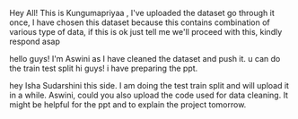 Hey All! This is Kungumapriyaa , I've uploaded the dataset go through it once, I have chosen this dataset because this contains combination of various type of data, if this is ok just tell me we'll proceed with this, kindly respond asap

hello guys! I'm Aswini as I have cleaned the dataset and push it. u can do the train test split 
hi guys! i have preparing the ppt.

hey Isha Sudarshini this side. I am doing the test train split and will upload it in a while. Aswini, could you also upload the code used for data cleaning. It might be helpful for the ppt and to explain the project tomorrow. 
